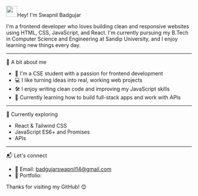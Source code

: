 <img src="your-image-link.gif" width="30px">Hey! I'm Swapnil Badgujar

I'm a frontend developer who loves building clean and responsive websites using HTML, CSS, JavaScript, and React. I'm currently pursuing my B.Tech in Computer Science and Engineering at Sandip University, and I enjoy learning new things every day.

---
🧠 A bit about me

- 🏫 I'm a CSE student with a passion for frontend development
- 💻 I like turning ideas into real, working web projects
- 🛠️ I enjoy writing clean code and improving my JavaScript skills
- 📱 Currently learning how to build full-stack apps and work with APIs

---

🌱 Currently exploring

- React & Tailwind CSS
- JavaScript ES6+ and Promises
- APIs 

---

📬 Let's connect

- 📧 Email: badgujarswapnil14@gmail.com
- 💼 Portfolio: 

Thanks for visiting my GitHub! 😊
